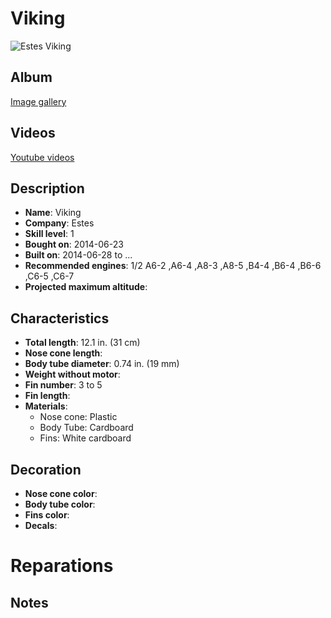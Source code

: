 # Viking

![Estes Viking](../images/fusees/viking-riptide.jpg)

## Album

[Image gallery](http://www.rocketryforum.com/album.php?u=17046)

## Videos

[Youtube videos](https://www.youtube.com/user/maroonedmorlock/videos)

## Description

- **Name**: Viking
- **Company**: Estes
- **Skill level**: 1
- **Bought on**: 2014-06-23
- **Built on**: 2014-06-28 to ...
- **Recommended engines**: 1/2 A6-2 ,A6-4 ,A8-3 ,A8-5 ,B4-4 ,B6-4 ,B6-6 ,C6-5 ,C6-7 
- **Projected maximum altitude**: 

## Characteristics

- **Total length**: 12.1 in. (31 cm)
- **Nose cone length**: 
- **Body tube diameter**: 0.74 in. (19 mm)
- **Weight without motor**: 
- **Fin number**: 3 to 5
- **Fin length**: 
- **Materials**:
  - Nose cone: Plastic
  - Body Tube: Cardboard
  - Fins: White cardboard

## Decoration

- **Nose cone color**: 
- **Body tube color**: 
- **Fins color**: 
- **Decals**: 

# Reparations

## Notes

